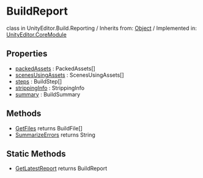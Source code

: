 # BuildReport
class in UnityEditor.Build.Reporting
 / Inherits from: <a href="https://docs.unity3d.com/6000.0/Documentation/ScriptReference/Object.html">Object</a> / Implemented in: <a href="https://docs.unity3d.com/6000.0/Documentation/ScriptReference/UnityEditor.CoreModule.html">UnityEditor.CoreModule</a>
## Properties
- <a href="https://docs.unity3d.com/6000.0/Documentation/ScriptReference/BuildReport-packedAssets.html">packedAssets</a> : PackedAssets[]
- <a href="https://docs.unity3d.com/6000.0/Documentation/ScriptReference/BuildReport-scenesUsingAssets.html">scenesUsingAssets</a> : ScenesUsingAssets[]
- <a href="https://docs.unity3d.com/6000.0/Documentation/ScriptReference/BuildReport-steps.html">steps</a> : BuildStep[]
- <a href="https://docs.unity3d.com/6000.0/Documentation/ScriptReference/BuildReport-strippingInfo.html">strippingInfo</a> : StrippingInfo
- <a href="https://docs.unity3d.com/6000.0/Documentation/ScriptReference/BuildReport-summary.html">summary</a> : BuildSummary
## Methods
- <a href="https://docs.unity3d.com/6000.0/Documentation/ScriptReference/BuildReport.GetFiles.html">GetFiles</a> returns BuildFile[]
- <a href="https://docs.unity3d.com/6000.0/Documentation/ScriptReference/BuildReport.SummarizeErrors.html">SummarizeErrors</a> returns String
## Static Methods
- <a href="https://docs.unity3d.com/6000.0/Documentation/ScriptReference/BuildReport.GetLatestReport.html">GetLatestReport</a> returns BuildReport
